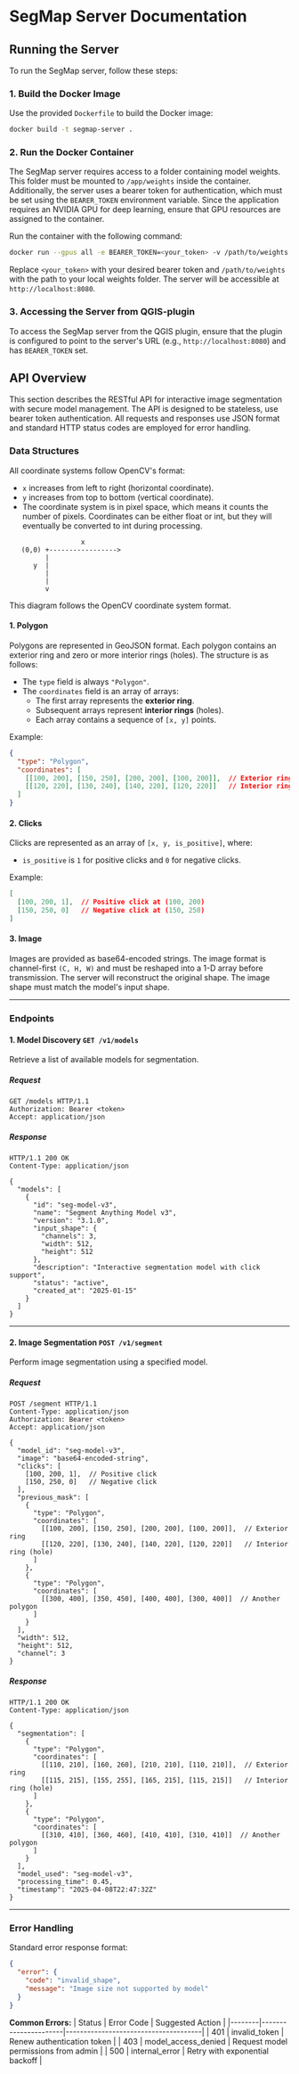 # SegMap Server Documentation

## Running the Server

To run the SegMap server, follow these steps:

### 1. Build the Docker Image
Use the provided `Dockerfile` to build the Docker image:
```bash
docker build -t segmap-server .
```

### 2. Run the Docker Container
The SegMap server requires access to a folder containing model weights. This folder must be mounted to `/app/weights` inside the container. Additionally, the server uses a bearer token for authentication, which must be set using the `BEARER_TOKEN` environment variable. Since the application requires an NVIDIA GPU for deep learning, ensure that GPU resources are assigned to the container.

Run the container with the following command:
```bash
docker run --gpus all -e BEARER_TOKEN=<your_token> -v /path/to/weights:/app/weights -p 8080:80 segmap-server
```

Replace `<your_token>` with your desired bearer token and `/path/to/weights` with the path to your local weights folder. The server will be accessible at `http://localhost:8080`.

### 3. Accessing the Server from QGIS-plugin
To access the SegMap server from the QGIS plugin, ensure that the plugin is configured to point to the server's URL (e.g., `http://localhost:8080`) and has `BEARER_TOKEN` set.

## API Overview

This section describes the RESTful API for interactive image segmentation with secure model management. The API is designed to be stateless, use bearer token authentication. All requests and responses use JSON format and standard HTTP status codes are employed for error handling.

### Data Structures

All coordinate systems follow OpenCV's format:
- `x` increases from left to right (horizontal coordinate).
- `y` increases from top to bottom (vertical coordinate).
- The coordinate system is in pixel space, which means it counts the number of pixels. Coordinates can be either float or int, but they will eventually be converted to int during processing.

```
                  x
   (0,0) +----------------->
         | 
      y  | 
         | 
         | 
         v
```

This diagram follows the OpenCV coordinate system format.

#### 1. Polygon
Polygons are represented in GeoJSON format. Each polygon contains an exterior ring and zero or more interior rings (holes). The structure is as follows:
- The `type` field is always `"Polygon"`.
- The `coordinates` field is an array of arrays:
  - The first array represents the **exterior ring**.
  - Subsequent arrays represent **interior rings** (holes).
  - Each array contains a sequence of `[x, y]` points.

Example:
```json
{
  "type": "Polygon",
  "coordinates": [
    [[100, 200], [150, 250], [200, 200], [100, 200]],  // Exterior ring
    [[120, 220], [130, 240], [140, 220], [120, 220]]   // Interior ring (hole)
  ]
}
```

#### 2. Clicks
Clicks are represented as an array of `[x, y, is_positive]`, where:
- `is_positive` is `1` for positive clicks and `0` for negative clicks.

Example:
```json
[
  [100, 200, 1],  // Positive click at (100, 200)
  [150, 250, 0]   // Negative click at (150, 250)
]
```

#### 3. Image
Images are provided as base64-encoded strings. The image format is channel-first `(C, H, W)` and must be reshaped into a 1-D array before transmission. The server will reconstruct the original shape. The image shape must match the model's input shape.

---

### Endpoints

#### 1. Model Discovery `GET /v1/models`
Retrieve a list of available models for segmentation.

##### Request
```http
GET /models HTTP/1.1
Authorization: Bearer <token>
Accept: application/json
```

##### Response
```http
HTTP/1.1 200 OK
Content-Type: application/json

{
  "models": [
    {
      "id": "seg-model-v3",
      "name": "Segment Anything Model v3",
      "version": "3.1.0",
      "input_shape": {
        "channels": 3,
        "width": 512,
        "height": 512
      },
      "description": "Interactive segmentation model with click support",
      "status": "active",
      "created_at": "2025-01-15"
    }
  ]
}
```

---

#### 2. Image Segmentation `POST /v1/segment`
Perform image segmentation using a specified model.

##### Request
```http
POST /segment HTTP/1.1
Content-Type: application/json
Authorization: Bearer <token>
Accept: application/json

{
  "model_id": "seg-model-v3",
  "image": "base64-encoded-string",
  "clicks": [
    [100, 200, 1],  // Positive click
    [150, 250, 0]   // Negative click
  ],
  "previous_mask": [
    {
      "type": "Polygon",
      "coordinates": [
        [[100, 200], [150, 250], [200, 200], [100, 200]],  // Exterior ring
        [[120, 220], [130, 240], [140, 220], [120, 220]]   // Interior ring (hole)
      ]
    },
    {
      "type": "Polygon",
      "coordinates": [
        [[300, 400], [350, 450], [400, 400], [300, 400]]  // Another polygon
      ]
    }
  ],
  "width": 512,
  "height": 512,
  "channel": 3
}
```

##### Response
```http
HTTP/1.1 200 OK
Content-Type: application/json

{
  "segmentation": [
    {
      "type": "Polygon",
      "coordinates": [
        [[110, 210], [160, 260], [210, 210], [110, 210]],  // Exterior ring
        [[115, 215], [155, 255], [165, 215], [115, 215]]   // Interior ring (hole)
      ]
    },
    {
      "type": "Polygon",
      "coordinates": [
        [[310, 410], [360, 460], [410, 410], [310, 410]]  // Another polygon
      ]
    }
  ],
  "model_used": "seg-model-v3",
  "processing_time": 0.45,
  "timestamp": "2025-04-08T22:47:32Z"
}
```

---

### Error Handling
Standard error response format:
```json
{
  "error": {
    "code": "invalid_shape",
    "message": "Image size not supported by model"
  }
}
```

**Common Errors:**
| Status | Error Code           | Suggested Action                     |
|--------|----------------------|--------------------------------------|
| 401    | invalid_token        | Renew authentication token           |
| 403    | model_access_denied  | Request model permissions from admin |
| 500    | internal_error       | Retry with exponential backoff       |
